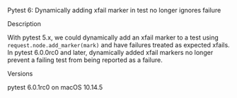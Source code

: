 Pytest 6: Dynamically adding xfail marker in test no longer ignores failure

Description

With pytest 5.x, we could dynamically add an xfail marker to a test using `request.node.add_marker(mark)` and have failures treated as expected xfails. In pytest 6.0.0rc0 and later, dynamically added xfail markers no longer prevent a failing test from being reported as a failure.

Versions

pytest 6.0.1rc0 on macOS 10.14.5